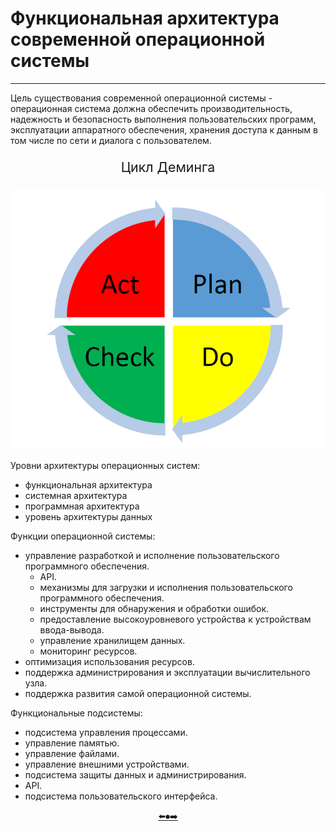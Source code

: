 # Функциональная архитектура современной операционной системы
---

Цель существования современной операционной системы - операционная система должна обеспечить производительность, надежность и безопасность выполнения пользовательских программ, эксплуатации аппаратного обеспечения, хранения доступа к данным в том числе по сети и диалога с пользователем.

<p align="center" style="font-size:16pt">Цикл Деминга</p>

<p align="center"><img src=https://github.com/georgedem975/BookOS/blob/master/chapter_two/assets/1.png></a></p>

Уровни архитектуры операционных систем:
* функциональная архитектура
* системная архитектура
* программная архитектура
* уровень архитектуры данных

Функции операционной системы:
* управление разработкой и исполнение пользовательского программного обеспечения.
    * API.
    * механизмы для загрузки и исполнения пользовательского программного обеспечения.
    * инструменты для обнаружения и обработки ошибок.
    * предоставление высокоуровневого устройства к устройствам ввода-вывода.
    * управление хранилищем данных.
    * мониторинг ресурсов.
* оптимизация использования ресурсов.
* поддержка администрирования и эксплуатации вычислительного узла.
* поддержка развития самой операционной системы.

Функциональные подсистемы:
* подсистема управления процессами.
* управление памятью.
* управление файлами.
* управление внешними устройствами.
* подсистема защиты данных и администрирования.
* API.
* подсистема пользовательского интерфейса.

<p align="center"> <a href=https://github.com/georgedem975/BookOS/blob/master/chapter_one/README.md>⬅️</a><a href=https://github.com/georgedem975/BookOS/blob/master/README.md>⏺</a><a href=https://github.com/georgedem975/BookOS/blob/master/chapter_three/README.md>➡️</a></p>